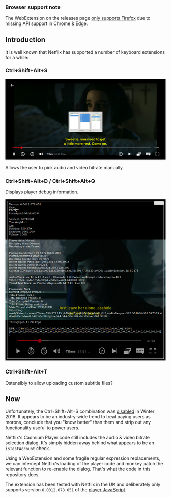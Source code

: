 ### Browser support note

The WebExtension on the releases page [only supports Firefox](https://github.com/lol768/Netflix-Bitrate-Override-Restore/issues/2#issuecomment-455904371) due to missing API support in Chrome & Edge.

Introduction
------------

It is well known that Netflix has supported a number of keyboard extensions for a while:

### Ctrl+Shift+Alt+S

![](ctrlaltshifts.png)

Allows the user to pick audio and video bitrate manually.

### Ctrl+Shift+Alt+D / Ctrl+Shift+Alt+Q

Displays player debug information.

![](ctrlaltshiftd.png)

### Ctrl+Shift+Alt+T

Ostensibly to allow uploading custom subtitle files?

Now
---

Unfortunately, the Ctrl+Shift+Alt+S combination was [disabled](https://old.reddit.com/r/netflix/comments/a40n9z/did_netflix_remove_the_shiftctrlalts_feature/) in Winter 2018. It appears to be an industry-wide trend to treat paying users as morons, conclude that you "know better" than them and strip out any functionality useful to power users.

Netflix's Cadmium Player code still includes the audio & video bitrate selection dialog. It's simply hidden away behind what appears to be an `isTestAccount` check.

Using a WebExtension and some fragile regular expression replacements, we can intercept Netflix's loading of the player code and monkey patch the relevant function to re-enable the dialog. That's what the code in this repository does.

The extension has been tested with Netflix in the UK and deliberately only supports version `6.0012.078.051` of the [player JavaScript](https://assets.nflxext.com/en_us/ffe/player/html/cadmium-playercore-6.0012.078.051.js).
